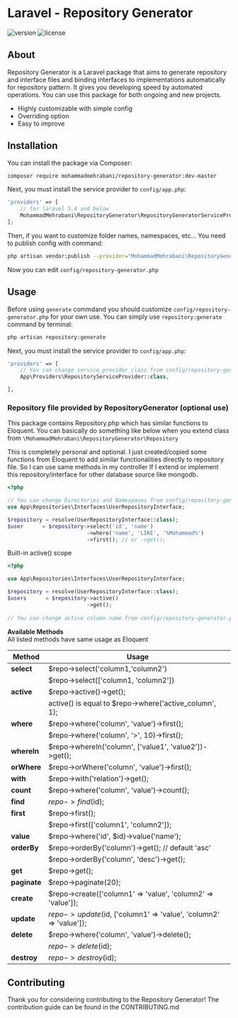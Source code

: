# Laravel - Repository Generator

![version](https://img.shields.io/badge/version-1.0.0-blue.svg) ![license](https://img.shields.io/badge/license-MIT-green.svg)
## About
Repository Generator is a Laravel package that aims to generate repository and interface files and binding interfaces to implementations automatically for repository pattern. It gives you developing speed by automated operations. You can use this package for both ongoing and new projects.

- Highly customizable with simple config
- Overriding option
- Easy to improve

## Installation
You can install the package via Composer:
``` bash
composer require mohammadmehrabani/repository-generator:dev-master
```

Next, you must install the service provider to `config/app.php`:
```php
'providers' => [
    // for laravel 5.4 and below
    MohammadMehrabani\RepositoryGenerator\RepositoryGeneratorServiceProvider::class,
];
```

Then, if you want to customize folder names, namespaces, etc... You need to publish config with command:
``` bash
php artisan vendor:publish --provider="MohammadMehrabani\RepositoryGenerator\RepositoryGeneratorServiceProvider" --tag="config"
```

Now you can edit `config/repository-generator.php`

## Usage
Before using `generate` commdand you should customize `config/repository-generator.php` for your own use.
You can simply use `repository:generate` command by terminal:
``` bash
php artisan repository:generate
```
Next, you must install the service provider to `config/app.php`:
```php
'providers' => [
    // You can change service_provider_class from config/repository-generator.php
    App\Providers\RepositoryServiceProvider::class,

],
```


### Repository file provided by RepositoryGenerator (optional use)

This package contains Repository.php which has similar functions to Eloquent. You can basically do something like below when you extend class from `\MohammadMehrabani\RepositoryGenerator\Repository`

This is completely personal and optional. I just created/copied some functions from Eloquent to add similar functionalities directly to repository file. So I can use same methods in my controller If I extend or implement this repository/interface for other database source like mongodb.

``` php
<?php

// You can change Directories and Namespaces from config/repository-generator.php
use App\Repositories\Interfaces\UserRepositoryInterface;

$repository = resolve(UserRepositoryInterface::class);
$user      = $repository->select('id', 'name')
                         ->where('name', 'LIKE', '%Mohammad%')
                         ->first(); // or ->get();
```

Built-in active() scope
``` php
<?php

use App\Repositories\Interfaces\UserRepositoryInterface;

$repository = resolve(UserRepositoryInterface::class);
$users      = $repository->active()
                         ->get();
            
// You can change active column name from config/repository-generator.php
```

**Available Methods** <br>
All listed methods have same usage as Eloquent

| Method        | Usage                                                     
| ------------- | ----------------------------------------------------------
| **select**    | $repo->select('column1,'column2')                         
|               | $repo->select(['column1, 'column2'])                      
| **active**    | $repo->active()->get();                                   
|               | active() is equal to $repo->where('active_column', 1);   
| **where**     | $repo->where('column', 'value')->first();
|               | $repo->where('column', '>',  10)->first();
| **whereIn**   | $repo->whereIn('column', ['value1', 'value2'])->get();
| **orWhere**   | $repo->orWhere('column', 'value')->first();
| **with**      | $repo->with('relation')->get();
| **count**     | $repo->where('column', 'value')->count();
| **find**      | $repo->find($id);
| **first**     | $repo->first();
|               | $repo->first(['column1', 'column2']);
| **value**     | $repo->where('id', $id)->value('name');
| **orderBy**   | $repo->orderBy('column')->get(); // default 'asc'
|               | $repo->orderBy('column', 'desc')->get();
| **get**       | $repo->get();
| **paginate**  | $repo->paginate(20);
| **create**    | $repo->create(['column1' => 'value', 'column2' => 'value']);
| **update**    | $repo->update($id, ['column1' => 'value', 'column2' => 'value']);
| **delete**    | $repo->where('column', 'value')->delete();
|               | $repo->delete($id);
| **destroy**   | $repo->destroy($id);


## Contributing
 
Thank you for considering contributing to the Repository Generator! The contribution guide can be found in the CONTRIBUTING.md
